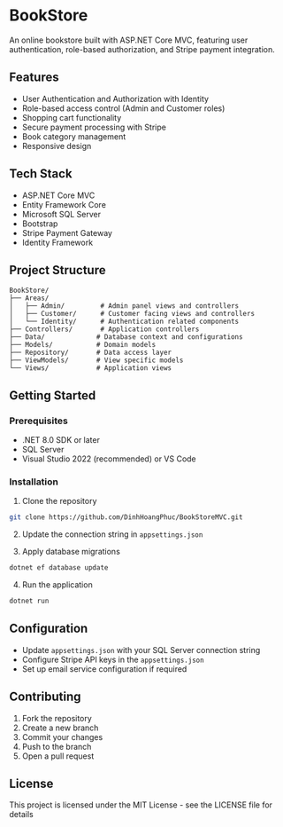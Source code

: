 # BookStore

An online bookstore built with ASP.NET Core MVC, featuring user authentication, role-based authorization, and Stripe payment integration.

## Features

- User Authentication and Authorization with Identity
- Role-based access control (Admin and Customer roles)
- Shopping cart functionality
- Secure payment processing with Stripe
- Book category management
- Responsive design

## Tech Stack

- ASP.NET Core MVC
- Entity Framework Core
- Microsoft SQL Server
- Bootstrap
- Stripe Payment Gateway
- Identity Framework

## Project Structure

```
BookStore/
├── Areas/
│   ├── Admin/         # Admin panel views and controllers
│   ├── Customer/      # Customer facing views and controllers
│   └── Identity/      # Authentication related components
├── Controllers/       # Application controllers
├── Data/             # Database context and configurations
├── Models/           # Domain models
├── Repository/       # Data access layer
├── ViewModels/       # View specific models
└── Views/            # Application views
```

## Getting Started

### Prerequisites

- .NET 8.0 SDK or later
- SQL Server
- Visual Studio 2022 (recommended) or VS Code

### Installation

1. Clone the repository
```bash
git clone https://github.com/DinhHoangPhuc/BookStoreMVC.git
```

2. Update the connection string in `appsettings.json`

3. Apply database migrations
```bash
dotnet ef database update
```

4. Run the application
```bash
dotnet run
```

## Configuration

- Update `appsettings.json` with your SQL Server connection string
- Configure Stripe API keys in the `appsettings.json`
- Set up email service configuration if required

## Contributing

1. Fork the repository
2. Create a new branch
3. Commit your changes
4. Push to the branch
5. Open a pull request

## License

This project is licensed under the MIT License - see the LICENSE file for details